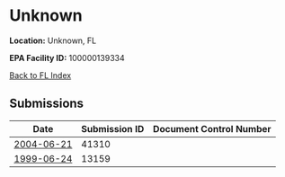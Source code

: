 # Unknown

**Location:** Unknown, FL

**EPA Facility ID:** 100000139334

[Back to FL Index](../../index.md)

## Submissions

| Date | Submission ID | Document Control Number |
|------|--------------|-------------------------|
| [2004-06-21](submissions/41310.md) | 41310 |  |
| [1999-06-24](submissions/13159.md) | 13159 |  |

